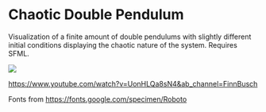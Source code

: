 # Chaotic Double Pendulum

Visualization of a finite amount of double pendulums with slightly different initial conditions displaying the chaotic nature of the system. 
Requires SFML.

[![](http://img.youtube.com/vi/UonHLQa8sN4/0.jpg)](http://www.youtube.com/watch?v=UonHLQa8sN4 "")

https://www.youtube.com/watch?v=UonHLQa8sN4&ab_channel=FinnBusch

Fonts from https://fonts.google.com/specimen/Roboto
